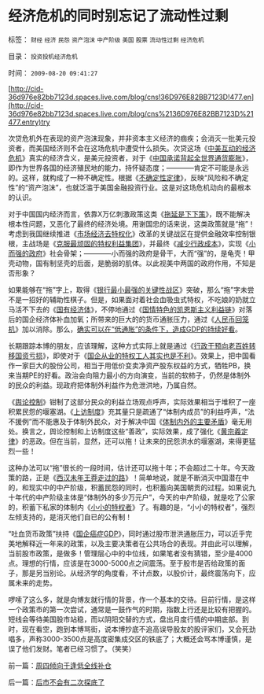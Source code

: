 # 经济危机的同时别忘记了流动性过剩

标签： `财经` `经济` `民怨` `资产泡沫` `中产阶级` `美国` `股票` `流动性过剩` `经济危机` 

目录： `投资投机经济危机`

时间： `2009-08-20 09:41:27`

[http://cid-36d976e82bb7123d.spaces.live.com/blog/cns!36D976E82BB7123D!477.en](http://cid-36d976e82bb7123d.spaces.live.com/blog/cns%2136D976E82BB7123D%21477.entry)try

次贷危机外在表现的资产泡沫现象，并非资本主义经济的痼疾；会消灭一批美元投资者，而美国经济则不会在这场危机中遭受什么损失。次贷这场《[中美互动的经济危机](../../../2009/7/29/中美互动的经济危机.md)》真实的经济含义，是美元投资者，对于《[中国承诺背起全世界通货膨胀](../../../2007/11/26/中国以超出历史所有战争损失的代价背走了世界通胀.md)》，即作为世界各国的经济殖民地的能力，持怀疑态度；————肯定不可能是永远的。这样，就构成了一种不确定性。根据《[不确定性定律](../../../2009/4/4/“不确定性定律公式”广泛适用于社会经济政治生活.md)》，反映“风险和不确定性”的“资产泡沫”，也就泛滥于美国金融投资行业。这是对这场危机动向的最根本的认识。

对于中国国内经济而言，依靠X万亿刺激政策这类《[拖延是下下策](../../../2008/10/8/应对经济危机政策会出“下下策”.md)》，既不能解决根本性问题，又恶化了最终的经济处境。用谢国忠的话来说，这类政策就是“拖”！考虑到我国继续推进《[市场经济去特权化](../../../2009/7/19/市场经济去特权化中国经济唯一的出路.md)》改革的关键战区在提供金融效率控制银根，主战场是《[克服最顽固的特权利益集团](../../../2009/8/11/改革攻坚的雷区，坚在那里？危险在那里？.md)》，并最终《[减少行政成本](../../../2009/7/13/为什么减少行政成本就是增强国力.md)》，实现《[小而强的政府](../../../2008/5/18/小政府，并不是弱小的政府.md)》社会骨架；————小而强的政府是骨干，大而“强”的，是龟壳！甲壳动物，国有制坚壳的后面，是脆弱的肌体。以此视美中两国的政府作用，不知是否形象？

如果能够在“拖”字上，取得《[银行最小最强的关键性战区](../../../2009/8/13/改革关键的战区是银行造小造强承担责任的改革.md)》突破，那么“拖”字未尝不是一招好的辅助性棋子。但是，如果面对着社会血吸虫式特权，不吃娘的奶就立马活不下去的《[国有经济体](../../../2009/8/12/国企吃奶的力气不该留到六十岁还用.md)》，不停地通过《[国情特色的凯恩斯主义利益链](../../../2009/4/22/费雪教条之通货紧缩有害论背后的资产利益链.md)》对落后的国企经济体补血加氧；所带来的巨大的的货币通胀压力，通过《[人民币回笼机](../../../2007/8/30/中国股市不是资源配置优化器，是一个货币回笼机.md)》加以消除。那么，[确实可以在“低通胀”的条件下，造成GDP的持续好看](../../../2008/8/25/价值守恒定律：交换决定价值，政府采购与泡沫GDP.md)。

长期跟踪本博的朋友，应该理解，这种方式实际上就是通过《[行政干预向老百姓转移国资亏损](../../../2009/4/7/市场规范，市场干预和财富转移.md)》，即使对于《[国企从业的特权工人其实也是不利](../../../2009/8/8/均贫富就是去特权，对大部分国企员工都有利！.md)》。效果上，把中国看作一家巨大的股份公司，相当于用低价变卖净资产股东权益的方式，牺牲PB，换来当期PE的好看。政治会向阻力最小的方向演变，当前的软柿子，仍然是体制外的民众的利益。现政府把体制外利益作为危泄洪地，乃属自然。

《[舆论控制](../../../2009/5/5/控制舆论，等于引火烧身.md)》钳制了这部分民众的利益立场观点呼声，实际效果相当于堆积了一座积累民怨的堰塞湖。《[上访制度](../../../2009/8/12/上访制度应予废止.md)》充其量只是疏通了“体制内成员”的利益呼声，“法不援例”而不能惠及于体制外民众，对于解决中国《[体制内外的主要矛盾](../../../2009/8/10/主要矛盾很可能就是体制内外的矛盾.md)》毫无用处。换言之，舆论控制和上访制度这些“善政”，实际效果，成了强化《[黄宗羲定律](../../../2009/2/9/人权经济学之“黄宗羲定律”.md)》的恶政。但在当前，显然，还可以拖！让未来的民怨洪水的堰塞湖，来得更猛烈一些！

这种办法可以“拖”很长的一段时间，估计还可以拖十年；不会超过二十年。今天政策的路，正是《[西汉未年王莽走过的路](../../../2009/2/11/好心可能办坏事：西汉和王莽朝的经济危机.md)》！简单地说，就是不断消灭中国潜在中的，和现实中的中产阶级，积蓄民怨的同时，也积蓄向美国朝贡的过程。如果说九十年代的中产阶级主体是“体制外的多少万元户”，今天的中产阶级，就是吃了公家的，积蓄下私家的体制内《[小小的特权者](../../../2009/7/30/小小特权之多乎哉？不多也！.md)》了。有趣的是，“小小的特权者”，强烈左倾支持的，是消灭他们自已的公有制！

“吐血货币政策”扶持《[国企癌症GDP](../../../2009/8/8/国民福利缺失是因为国企是社会的负资产.md)》，同时通过股市泄洪通胀压力，可以近乎完美地解释近一年来的政策，以及主要决策者在公共场合的表现。并由此可以理解，当前股市政策，是做多！管理层心中的中位线，如果笔者没有猜错，至少是4000点。理想的行情，应该是在3000-5000点之间震荡。至于股市是否给政策的面子，那是另当别论。从经济学的角度看，不计点数，以股价计，最终震荡向下，应属未来的走势。

啰嗦了这么多，就是向博友就行情的背景，作一个基本的交待。目前行情，是这样一个政策市的第一次尝试，通常是一鼓作气的时期，指数上行还是比较有把握的。短线会等待美国股市站稳，而以阴阳交替的方式，盘出月度行情的中期底部。到时，现在看空，跑到本博骂街，说本博抄底不追高误导股友的股评家们，又会死劲唱多，声称3000-3500点是高度密集成交区的铁底了；大概还会骂本博谨慎，是误了他们发财。笔者已经习惯了。（笑笑）



前一篇：[周四倾向于逢低全线补仓](../../../2009/8/20/周四倾向于逢低全线补仓.md)

后一篇：[后市不会有二次探底了](../../../2009/8/20/后市不会有二次探底了.md)